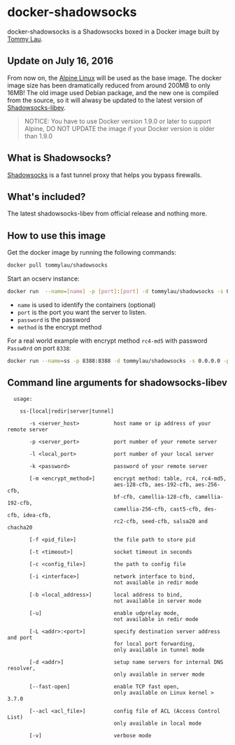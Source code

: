 # docker-shadowsocks

docker-shadowsocks is a Shadowsocks boxed in a Docker image built by [Tommy Lau](http://tommy.net.cn/).

## Update on July 16, 2016

From now on, the [Alpine Linux](https://hub.docker.com/_/alpine/) will be used as the base image. The docker image size has been dramatically reduced from around 200MB to only 16MB! The old image used Debian package, and the new one is compiled from the source, so it will alwasy be updated to the latest version of [Shadowsocks-libev](https://github.com/shadowsocks/shadowsocks-libev).

> NOTICE: You have to use Docker version 1.9.0 or later to support Alpine, DO NOT UPDATE the image if your Docker version is older than 1.9.0

## What is Shadowsocks?

[Shadowsocks](http://shadowsocks.org/) is a fast tunnel proxy that helps you bypass firewalls.

## What's included?

The latest shadowsocks-libev from official release and nothing more.

## How to use this image

Get the docker image by running the following commands:

```bash
docker pull tommylau/shadowsocks
```

Start an ocserv instance:

```bash
docker run  --name=[name] -p [port]:[port] -d tommylau/shadowsocks -s 0.0.0.0 -p [port] -k [password] -m [method]
```

- `name` is used to identify the containers (optional)
- `port` is the port you want the server to listen.
- `password` is the password
- `method` is the encrypt method

For a real world example with encrypt method `rc4-md5` with password `Passw0rd` on port `8338`:

```bash
docker run --name=ss -p 8388:8388 -d tommylau/shadowsocks -s 0.0.0.0 -p 8388 -k Passw0rd -m rc4-md5
```

## Command line arguments for shadowsocks-libev

```
  usage:

    ss-[local|redir|server|tunnel]

       -s <server_host>           host name or ip address of your remote server

       -p <server_port>           port number of your remote server

       -l <local_port>            port number of your local server

       -k <password>              password of your remote server

       [-m <encrypt_method>]      encrypt method: table, rc4, rc4-md5,
                                  aes-128-cfb, aes-192-cfb, aes-256-cfb,
                                  bf-cfb, camellia-128-cfb, camellia-192-cfb,
                                  camellia-256-cfb, cast5-cfb, des-cfb, idea-cfb,
                                  rc2-cfb, seed-cfb, salsa20 and chacha20

       [-f <pid_file>]            the file path to store pid

       [-t <timeout>]             socket timeout in seconds

       [-c <config_file>]         the path to config file

       [-i <interface>]           network interface to bind,
                                  not available in redir mode

       [-b <local_address>]       local address to bind,
                                  not available in server mode

       [-u]                       enable udprelay mode,
                                  not available in redir mode

       [-L <addr>:<port>]         specify destination server address and port
                                  for local port forwarding,
                                  only available in tunnel mode

       [-d <addr>]                setup name servers for internal DNS resolver,
                                  only available in server mode

       [--fast-open]              enable TCP fast open,
                                  only available on Linux kernel > 3.7.0

       [--acl <acl_file>]         config file of ACL (Access Control List)
                                  only available in local mode

       [-v]                       verbose mode
```
